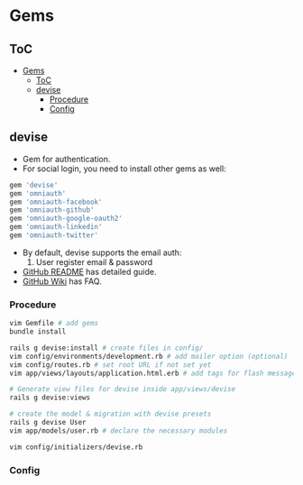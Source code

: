 # Gems

## ToC

- [Gems](#gems)
  - [ToC](#toc)
  - [devise](#devise)
    - [Procedure](#procedure)
    - [Config](#config)

## devise

- Gem for authentication.
- For social login, you need to install other gems as well:
```rb
gem 'devise'
gem 'omniauth'
gem 'omniauth-facebook'
gem 'omniauth-github'
gem 'omniauth-google-oauth2'
gem 'omniauth-linkedin'
gem 'omniauth-twitter'
```
- By default, devise supports the email auth:
  1. User register email & password
- [GitHub README](https://github.com/heartcombo/devise/) has detailed guide.
- [GitHub Wiki](https://github.com/heartcombo/devise/wiki) has FAQ.

### Procedure

```sh
vim Gemfile # add gems
bundle install

rails g devise:install # create files in config/
vim config/environments/development.rb # add mailer option (optional)
vim config/routes.rb # set root URL if not set yet
vim app/views/layouts/application.html.erb # add tags for flash message

# Generate view files for devise inside app/views/devise
rails g devise:views

# create the model & migration with devise presets
rails g devise User
vim app/models/user.rb # declare the necessary modules

vim config/initializers/devise.rb


```

### Config



